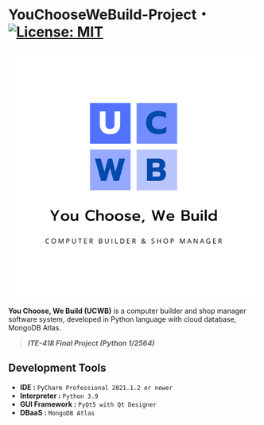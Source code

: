 <!--
|University Project|[![CC0](https://licensebuttons.net/p/zero/1.0/88x31.png)](https://creativecommons.org/publicdomain/zero/1.0/)|
|----|----|
-->

# YouChooseWeBuild-Project・[![License: MIT](https://img.shields.io/badge/license-MIT-blue?style=flat-square)](LICENSE)

<div align="center">
<img src="resource/logo/ucwb-logo1.png" alt="My Warehouse Logo" style="max-width: 100%; height: auto;">
</div>

**You Choose, We Build (UCWB)** is a computer builder and shop manager software system, developed in Python language with cloud database, MongoDB Atlas.

> ***ITE-418 Final Project (Python 1/2564)***

## Development Tools
* **IDE :** `PyCharm Professional 2021.1.2 or newer`
* **Interpreter :** `Python 3.9`
* **GUI Framework :** `PyQt5 with Qt Designer`
* **DBaaS :** `MongoDB Atlas`
